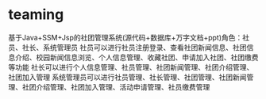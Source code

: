 # teaming
基于Java+SSM+Jsp的社团管理系统(源代码+数据库+万字文档+ppt)角色：社员、社长、系统管理员  社员可以进行社员注册登录、查看社团新闻信息、社团信息介绍、校园新闻信息浏览、个人信息管理、收藏社团、申请加入社团、社团缴费等功能  社长可以进行个人信息管理、社员管理、社团新闻管理、社团介绍管理、社团加入管理  系统管理员可以进行社员管理、社长管理、社团管理、社团新闻管理、社团介绍管理、社团加入管理、活动申请管理、社员缴费管理
